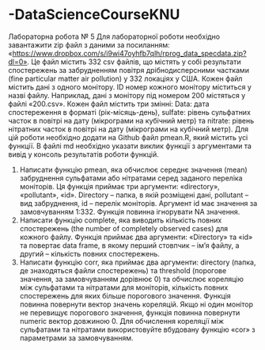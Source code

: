 # -DataScienceCourseKNU

Лабораторна робота № 5
Для лабораторної роботи необхідно завантажити zip файл з даними за
посиланням:
«https://www.dropbox.com/s/i9wi47oyhfb7qlh/rprog_data_specdata.zip?dl=0».
Це файл містить 332 csv файлів, що містять у собі результати спостережень за
забрудненням повітря дрібнодисперсними частками (fine particular matter air
pollution) у 332 локаціях у США. Кожен файл містить дані з одного монітору. ID
номер кожного монітору міститься у назві файлу. Наприклад, дані з монітору
під номером 200 містяться у файлі «200.csv». Кожен файл містить три змінні:
Data: дата спостереження в форматі (рік-місяць-день), sulfate: рівень
сульфатних часток в повітрі на дату (мікрограми на кубічний метр) та nitrate:
рівень нітратних часток в повітрі на дату (мікрограми на кубічний метр). Для цій
роботи необхідно додати на Github файл pmean.R, який містить усі функції. В
файлі md необхідно указати виклик функції з аргументами та вивід у консоль
результатів роботи функцій.
1. Написати функцію pmean, яка обчислює середнє значення (mean)
забруднення сульфатами або нітратами серед заданого переліка
моніторів. Ця функція приймає три аргументи: «directory», «pollutant»,
«id». Directory – папка, в якій розміщені дані, pollutant – вид забруднення,
id – перелік моніторів. Аргумент id має значення за замовчуванням 1:332.
Функція повинна ігнорувати NA значення. 
2. Написати функцію complete, яка виводить кількість повних спостережень
(the number of completely observed cases) для кожного файлу. Функція
приймає два аргументи: «Directory» та «id» та повертає data frame, в
якому перший стовпчик – ім’я файлу, а другий – кількість повних
спостережень. 
3. Написати функцію corr, яка приймає два аргументи: directory (папка, де
знаходяться файли спостережень) та threshold (порогове значення, за
замовчуванням дорівнює 0) та обчислює кореляцію між сульфатами та
нітратами для моніторів, кількість повних спостережень для яких більше
порогового значення. Функція повинна повернути вектор значень
кореляцій. Якщо ні один монітор не перевищує порогового значення,
функція повинна повернути numeric вектор довжиною 0. Для обчислення
кореляції між сульфатами та нітратами використовуйте вбудовану функцію 
«cor» з параметрами за замовчуванням.

